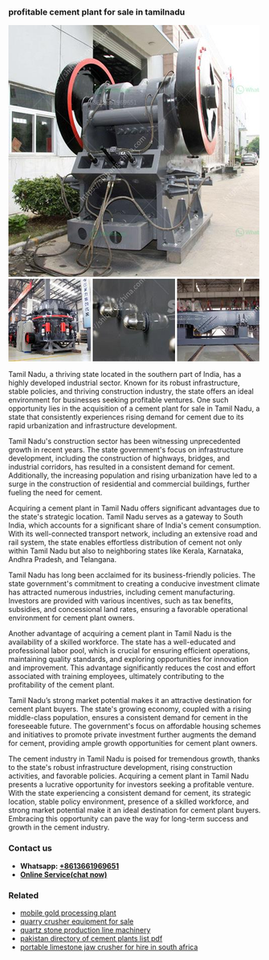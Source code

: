 <h3>profitable cement plant for sale in tamilnadu</h3><img src='1703042346.jpg' alt=''><p>Tamil Nadu, a thriving state located in the southern part of India, has a highly developed industrial sector. Known for its robust infrastructure, stable policies, and thriving construction industry, the state offers an ideal environment for businesses seeking profitable ventures. One such opportunity lies in the acquisition of a cement plant for sale in Tamil Nadu, a state that consistently experiences rising demand for cement due to its rapid urbanization and infrastructure development.</p><p>Tamil Nadu's construction sector has been witnessing unprecedented growth in recent years. The state government's focus on infrastructure development, including the construction of highways, bridges, and industrial corridors, has resulted in a consistent demand for cement. Additionally, the increasing population and rising urbanization have led to a surge in the construction of residential and commercial buildings, further fueling the need for cement.</p><p>Acquiring a cement plant in Tamil Nadu offers significant advantages due to the state's strategic location. Tamil Nadu serves as a gateway to South India, which accounts for a significant share of India's cement consumption. With its well-connected transport network, including an extensive road and rail system, the state enables effortless distribution of cement not only within Tamil Nadu but also to neighboring states like Kerala, Karnataka, Andhra Pradesh, and Telangana.</p><p>Tamil Nadu has long been acclaimed for its business-friendly policies. The state government's commitment to creating a conducive investment climate has attracted numerous industries, including cement manufacturing. Investors are provided with various incentives, such as tax benefits, subsidies, and concessional land rates, ensuring a favorable operational environment for cement plant owners.</p><p>Another advantage of acquiring a cement plant in Tamil Nadu is the availability of a skilled workforce. The state has a well-educated and professional labor pool, which is crucial for ensuring efficient operations, maintaining quality standards, and exploring opportunities for innovation and improvement. This advantage significantly reduces the cost and effort associated with training employees, ultimately contributing to the profitability of the cement plant.</p><p>Tamil Nadu’s strong market potential makes it an attractive destination for cement plant buyers. The state's growing economy, coupled with a rising middle-class population, ensures a consistent demand for cement in the foreseeable future. The government's focus on affordable housing schemes and initiatives to promote private investment further augments the demand for cement, providing ample growth opportunities for cement plant owners.</p><p>The cement industry in Tamil Nadu is poised for tremendous growth, thanks to the state's robust infrastructure development, rising construction activities, and favorable policies. Acquiring a cement plant in Tamil Nadu presents a lucrative opportunity for investors seeking a profitable venture. With the state experiencing a consistent demand for cement, its strategic location, stable policy environment, presence of a skilled workforce, and strong market potential make it an ideal destination for cement plant buyers. Embracing this opportunity can pave the way for long-term success and growth in the cement industry.</p><h3>Contact us</h3><ul><li><strong>Whatsapp:&nbsp;<a href="https://wa.me/8613661969651">+8613661969651</a></strong></li><li><a href="https://swt.shibang-china.com/?git&amp;zhl&amp;profitable cement plant for sale in tamilnadu"><strong>Online Service(chat now)</strong></a></li></ul><h3>Related</h3><ul><li><a href='mobile gold processing plant.md'>mobile gold processing plant</a></li><li><a href='quarry crusher equipment for sale.md'>quarry crusher equipment for sale</a></li><li><a href='quartz stone production line machinery.md'>quartz stone production line machinery</a></li><li><a href='pakistan directory of cement plants list pdf.md'>pakistan directory of cement plants list pdf</a></li><li><a href='portable limestone jaw crusher for hire in south africa.md'>portable limestone jaw crusher for hire in south africa</a></li></ul>